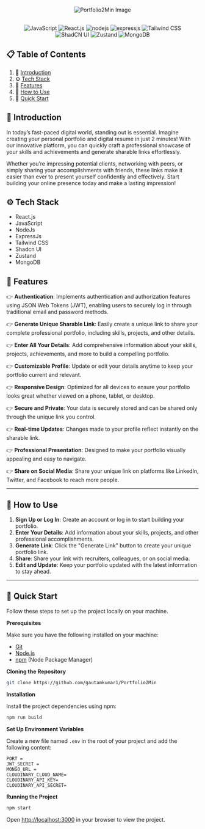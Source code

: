 
<div align="center">
  <br />
    
  ![Portfolio2Min Image](https://github.com/user-attachments/assets/5b09af92-7826-4d9c-97ec-bed45018fa44)


  <br />

  <div>
    <img src="https://img.shields.io/badge/-JavaScript-black?style=for-the-badge&logoColor=yellow&logo=javascript&color=F7DF1E" alt="JavaScript" />
    <img src="https://img.shields.io/badge/-React.js-black?style=for-the-badge&logoColor=61DAFB&logo=react&color=20232A" alt="React.js" />
    <img src="https://img.shields.io/badge/-Node.js-black?style=for-the-badge&logo=node.js&logoColor=339933" alt="nodejs" />
    <img src="https://img.shields.io/badge/-Express.js-black?style=for-the-badge&logo=express&logoColor=FFFFFF" alt="expressjs" />
    <img src="https://img.shields.io/badge/-Tailwind%20CSS-black?style=for-the-badge&logoColor=38BDF8&logo=tailwindcss&color=06B6D4" alt="Tailwind CSS" />
    <img src="https://img.shields.io/badge/-ShadCN%20UI-black?style=for-the-badge&logoColor=white&logo=shadcn&color=4A5568" alt="ShadCN UI" />
    <img src="https://img.shields.io/badge/-Zustand-black?style=for-the-badge&logoColor=white&logo=zustand&color=7851A9" alt="Zustand" />
    <img src="https://img.shields.io/badge/-MongoDB-black?style=for-the-badge&logoColor=white&logo=mongodb&color=47A248" alt="MongoDB" />

  </div>

</div>

## 📋 <a name="table">Table of Contents</a>

1. 🤖 [Introduction](#introduction)
2. ⚙️ [Tech Stack](#tech-stack)
3. 🔋 [Features](#features)
4. 🤔 [How to Use](#how-to-use)
5. 🤸 [Quick Start](#quick-start)

## <a name="introduction">🤖 Introduction</a>

 In today’s fast-paced digital world, standing out is essential. Imagine creating your personal portfolio and digital resume in just 2 minutes! With our innovative platform, you can quickly craft a professional showcase of your skills and achievements and generate sharable links effortlessly.

Whether you’re impressing potential clients, networking with peers, or simply sharing your accomplishments with friends, these links make it easier than ever to present yourself confidently and effectively. Start building your online presence today and make a lasting impression!

## <a name="tech-stack">⚙️ Tech Stack</a>

- React.js
- JavaScript
- NodeJs
- ExpressJs
- Tailwind CSS
- Shadcn UI
- Zustand
- MongoDB

## <a name="features">🔋 Features</a>


👉 **Authentication**: Implements authentication and authorization features using JSON Web Tokens (JWT), enabling users to securely log in through traditional email and password methods.

👉 **Generate Unique Sharable Link**: Easily create a unique link to share your complete professional portfolio, including skills, projects, and other details.

👉 **Enter All Your Details**: Add comprehensive information about your skills, projects, achievements, and more to build a compelling portfolio.

👉 **Customizable Profile**: Update or edit your details anytime to keep your portfolio current and relevant.

👉 **Responsive Design**: Optimized for all devices to ensure your portfolio looks great whether viewed on a phone, tablet, or desktop.

👉 **Secure and Private**: Your data is securely stored and can be shared only through the unique link you control.

👉 **Real-time Updates**: Changes made to your profile reflect instantly on the sharable link.

👉 **Professional Presentation**: Designed to make your portfolio visually appealing and easy to navigate.

👉 **Share on Social Media**: Share your unique link on platforms like LinkedIn, Twitter, and Facebook to reach more people.

---

## <a name="how-to-use">🤔 How to Use</a>

1. **Sign Up or Log In**: Create an account or log in to start building your portfolio.
2. **Enter Your Details**: Add information about your skills, projects, and other professional accomplishments.
3. **Generate Link**: Click the "Generate Link" button to create your unique portfolio link.
4. **Share**: Share your link with recruiters, colleagues, or on social media.
5. **Edit and Update**: Keep your portfolio updated with the latest information to stay ahead.

---

## <a name="quick-start">🤸 Quick Start</a>

Follow these steps to set up the project locally on your machine.

**Prerequisites**

Make sure you have the following installed on your machine:

- [Git](https://git-scm.com/)
- [Node.js](https://nodejs.org/en)
- [npm](https://www.npmjs.com/) (Node Package Manager)

**Cloning the Repository**

```bash
git clone https://github.com/gautamkumar1/Portfolio2Min
```

**Installation**

Install the project dependencies using npm:

```bash
npm run build
```

**Set Up Environment Variables**

Create a new file named `.env` in the root of your project and add the following content:

```env
PORT = 
JWT_SECRET = 
MONGO_URL = 
CLOUDINARY_CLOUD_NAME=
CLOUDINARY_API_KEY=
CLOUDINARY_API_SECRET=
```

**Running the Project**

```bash
npm start
```

Open [http://localhost:3000](http://localhost:3000) in your browser to view the project.
